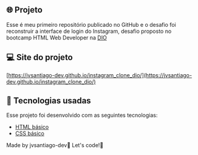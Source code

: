 ## 🌐 Projeto

Esse é meu primeiro repositório publicado no GitHub e o desafio foi reconstruir a interface de login do Instagram, desafio proposto no bootcamp HTML Web Developer na [DIO](https://web.dio.me/home)

## 💻 Site do projeto

[https://jvsantiago-dev.github.io/instagram_clone_dio/](https://jvsantiago-dev.github.io/instagram_clone_dio/)

## 🧪 Tecnologias usadas

Esse projeto foi desenvolvido com as seguintes tecnologias:

- [HTML básico](https://developer.mozilla.org/en-US/docs/Web/HTML)
- [CSS básico](https://developer.mozilla.org/en-US/docs/Web/CSS)

Made by jvsantiago-dev:wave: Let's code!:green_heart:
